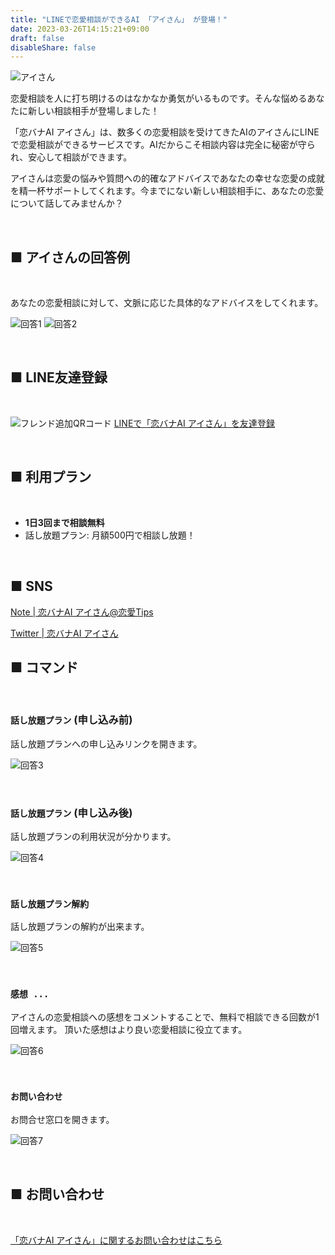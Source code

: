 ```yaml
---
title: "LINEで恋愛相談ができるAI 「アイさん」 が登場！"
date: 2023-03-26T14:15:21+09:00
draft: false
disableShare: false
---
```


![アイさん](/images/koibana-ai/koibana-ai.png)

恋愛相談を人に打ち明けるのはなかなか勇気がいるものです。そんな悩めるあなたに新しい相談相手が登場しました！

「恋バナAI アイさん」は、数多くの恋愛相談を受けてきたAIのアイさんにLINEで恋愛相談ができるサービスです。AIだからこそ相談内容は完全に秘密が守られ、安心して相談ができます。

アイさんは恋愛の悩みや質問への的確なアドバイスであなたの幸せな恋愛の成就を精一杯サポートしてくれます。今までにない新しい相談相手に、あなたの恋愛について話してみませんか？

&nbsp;

## ■ アイさんの回答例

&nbsp;

あなたの恋愛相談に対して、文脈に応じた具体的なアドバイスをしてくれます。

![回答1](/images/koibana-ai/example-1.png)
![回答2](/images/koibana-ai/example-2.png)

&nbsp;

## ■ LINE友達登録

&nbsp;

![フレンド追加QRコード](/images/koibana-ai/friend-qr.png)
[LINEで「恋バナAI アイさん」を友達登録](https://lin.ee/zM4zOZx)

&nbsp;

## ■ 利用プラン

&nbsp;

- **1日3回まで相談無料**
- 話し放題プラン: 月額500円で相談し放題！


&nbsp;

## ■ SNS

[Note | 恋バナAI アイさん@恋愛Tips](https://note.com/koibana_ai)

[Twitter | 恋バナAI アイさん](https://twitter.com/koibana_ai)

## ■ コマンド


&nbsp;

### `話し放題プラン` (申し込み前)

話し放題プランへの申し込みリンクを開きます。

![回答3](/images/koibana-ai/example-3.png)


&nbsp;

### `話し放題プラン` (申し込み後)

話し放題プランの利用状況が分かります。


![回答4](/images/koibana-ai/example-4.png)


&nbsp;

### `話し放題プラン解約`

話し放題プランの解約が出来ます。


![回答5](/images/koibana-ai/example-5.png)


&nbsp;

### `感想 ...`

アイさんの恋愛相談への感想をコメントすることで、無料で相談できる回数が1回増えます。
頂いた感想はより良い恋愛相談に役立てます。

![回答6](/images/koibana-ai/example-6.png)


&nbsp;

### `お問い合わせ`

お問合せ窓口を開きます。

![回答7](/images/koibana-ai/example-7.png)

&nbsp;

## ■ お問い合わせ

&nbsp;

[「恋バナAI アイさん」に関するお問い合わせはこちら](https://docs.google.com/forms/d/e/1FAIpQLSew9y6_qiZEn3V4qTJlGIYKM9lxGoJnyV9PcAoijhj9wJjsAw/viewform?usp=pp_url&entry.751867517=from+web)


&nbsp;